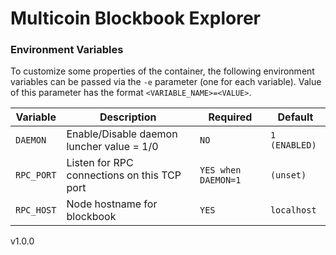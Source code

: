 # Multicoin Blockbook Explorer
### Environment Variables

To customize some properties of the container, the following environment
variables can be passed via the `-e` parameter (one for each variable).  Value
of this parameter has the format `<VARIABLE_NAME>=<VALUE>`.

| Variable       | Description                                  | Required   | Default |
|----------------|----------------------------------------------|------------|---------|
|`DAEMON`| Enable/Disable daemon luncher value = 1/0  | `NO` | `1 (ENABLED)` | 
|`RPC_PORT`| Listen for RPC connections on this TCP port | `YES when DAEMON=1` | `(unset)` |
|`RPC_HOST`| Node hostname for blockbook | `YES` | `localhost` |


v1.0.0
